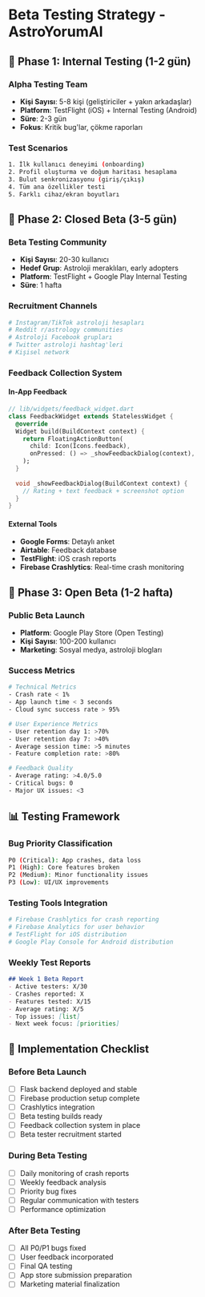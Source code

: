 # Beta Testing Strategy - AstroYorumAI

## 🧪 Phase 1: Internal Testing (1-2 gün)

### Alpha Testing Team
- **Kişi Sayısı**: 5-8 kişi (geliştiriciler + yakın arkadaşlar)
- **Platform**: TestFlight (iOS) + Internal Testing (Android)
- **Süre**: 2-3 gün
- **Fokus**: Kritik bug'lar, çökme raporları

### Test Scenarios
```bash
1. İlk kullanıcı deneyimi (onboarding)
2. Profil oluşturma ve doğum haritası hesaplama
3. Bulut senkronizasyonu (giriş/çıkış)
4. Tüm ana özellikler testi
5. Farklı cihaz/ekran boyutları
```

## 🚀 Phase 2: Closed Beta (3-5 gün)

### Beta Testing Community
- **Kişi Sayısı**: 20-30 kullanıcı
- **Hedef Grup**: Astroloji meraklıları, early adopters
- **Platform**: TestFlight + Google Play Internal Testing
- **Süre**: 1 hafta

### Recruitment Channels
```bash
# Instagram/TikTok astroloji hesapları
# Reddit r/astrology communities
# Astroloji Facebook grupları
# Twitter astroloji hashtag'leri
# Kişisel network
```

### Feedback Collection System

#### In-App Feedback
```dart
// lib/widgets/feedback_widget.dart
class FeedbackWidget extends StatelessWidget {
  @override
  Widget build(BuildContext context) {
    return FloatingActionButton(
      child: Icon(Icons.feedback),
      onPressed: () => _showFeedbackDialog(context),
    );
  }
  
  void _showFeedbackDialog(BuildContext context) {
    // Rating + text feedback + screenshot option
  }
}
```

#### External Tools
- **Google Forms**: Detaylı anket
- **Airtable**: Feedback database
- **TestFlight**: iOS crash reports
- **Firebase Crashlytics**: Real-time crash monitoring

## 🎯 Phase 3: Open Beta (1-2 hafta)

### Public Beta Launch
- **Platform**: Google Play Store (Open Testing)
- **Kişi Sayısı**: 100-200 kullanıcı
- **Marketing**: Sosyal medya, astroloji blogları

### Success Metrics
```bash
# Technical Metrics
- Crash rate < 1%
- App launch time < 3 seconds
- Cloud sync success rate > 95%

# User Experience Metrics  
- User retention day 1: >70%
- User retention day 7: >40%
- Average session time: >5 minutes
- Feature completion rate: >80%

# Feedback Quality
- Average rating: >4.0/5.0
- Critical bugs: 0
- Major UX issues: <3
```

## 📊 Testing Framework

### Bug Priority Classification
```bash
P0 (Critical): App crashes, data loss
P1 (High): Core features broken
P2 (Medium): Minor functionality issues  
P3 (Low): UI/UX improvements
```

### Testing Tools Integration
```bash
# Firebase Crashlytics for crash reporting
# Firebase Analytics for user behavior
# TestFlight for iOS distribution
# Google Play Console for Android distribution
```

### Weekly Test Reports
```markdown
## Week 1 Beta Report
- Active testers: X/30
- Crashes reported: X
- Features tested: X/15
- Average rating: X/5
- Top issues: [list]
- Next week focus: [priorities]
```

## 🔧 Implementation Checklist

### Before Beta Launch
- [ ] Flask backend deployed and stable
- [ ] Firebase production setup complete
- [ ] Crashlytics integration
- [ ] Beta testing builds ready
- [ ] Feedback collection system in place
- [ ] Beta tester recruitment started

### During Beta Testing
- [ ] Daily monitoring of crash reports
- [ ] Weekly feedback analysis
- [ ] Priority bug fixes
- [ ] Regular communication with testers
- [ ] Performance optimization

### After Beta Testing
- [ ] All P0/P1 bugs fixed
- [ ] User feedback incorporated
- [ ] Final QA testing
- [ ] App store submission preparation
- [ ] Marketing material finalization
